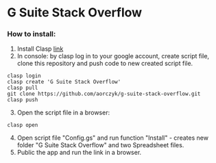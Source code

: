 # G Suite Stack Overflow

### How to install:
1. Install Clasp [link](https://github.com/google/clasp)
2. In console: by clasp log in to your google account, create script file, clone this repository and push code to new created script file.
```
clasp login
clasp create 'G Suite Stack Overflow'
clasp pull
git clone https://github.com/aorczyk/g-suite-stack-overflow.git
clasp push
```
3. Open the script file in a browser:
```
clasp open
```
4. Open script file "Config.gs" and run function "Install" - creates new folder "G Suite Stack Overflow" and two Spreadsheet files.
5. Public the app and run the link in a browser.
